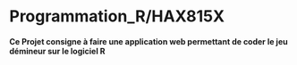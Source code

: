 # Programmation_R/HAX815X
#### Ce Projet consigne à faire une application web permettant de coder le jeu démineur sur le logiciel R
